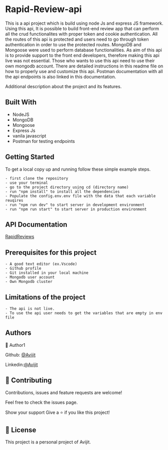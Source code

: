 # Rapid-Review-api

This is a api project which is build using node Js and express JS framework. Using this api, It is possible to build front-end review app that can perform all the crud functionalites with proper token and cookie authentication. All the routes of this api is protected and users need to go through token authentication in order to use the protected routes. MongoDB and Mongoose were used to perform database functionalities. As aim of this api is to provide support to the front end developers, therefore making this api live was not essential. Those who wants to use this api need to use their own mongodb account. There are detailed instructions in this readme file on how to properly use and customize this api. Postman documentation with all the api endpoints is also linked in this documentation.

</h1>Additional description about the project and its features.</h1>

<h2>Built With</h2>

- NodeJS
- MongoDB
- Mongoose
- Express Js
- vanila javascript
- Postman for testing endpoints

<h2>Getting Started</h2>
To get a local copy up and running follow these simple example steps.

```
- first clone the repository
- use your terminal
- go to the project directory using cd (directory name)
- run "npm install" to install all the dependencies
- Populate the config.env.env file with the data that each variable reuqires
- run "npm run dev" to start server in development environment
- run "npm run start" to start server in production environment

```

<h2>API Documentation</h2>

[RapidReviews](https://documenter.getpostman.com/view/14864737/UVJkAtHs)

<h2>Prerequisites for this project</h2>

```
- A good text editor (ex.Vscode)
- Github profile
- Git installed in your local machine
- Mongodb user account
- Own Mongodb cluster
```

<h2>Limitations of the project</h2>

```
- The api is not live.
- To use the api user needs to get the variables that are empty in env file

```

<h2>Authors</h2>

👤 Author1

Github: [@Avijit](https://github.com/ajkacca457)

Linkedin:[@Avijit](https://www.linkedin.com/in/avijit-karmaker-8738a54)

<h2> 🤝 Contributing</h2>

Contributions, issues and feature requests are welcome!

Feel free to check the issues page.

Show your support
Give a ⭐️ if you like this project!

 <h2> 📝 License</h2>
This project is a personal project of Avijit.
